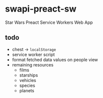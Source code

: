 # swapi-preact-sw

Star Wars Preact Service Workers Web App

## todo

- chest -> `localStorage`
- service worker script
- format fetched data values on people view
- remaining resources
  - films
  - starships
  - vehicles
  - species
  - planets
